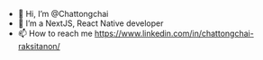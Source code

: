 - 👋 Hi, I’m @Chattongchai 
- 👀 I’m a NextJS, React Native developer
- 📫 How to reach me https://www.linkedin.com/in/chattongchai-raksitanon/

<!---
m0ndez/m0ndez is a ✨ special ✨ repository because its `README.md` (this file) appears on your GitHub profile.
You can click the Preview link to take a look at your changes.
--->
